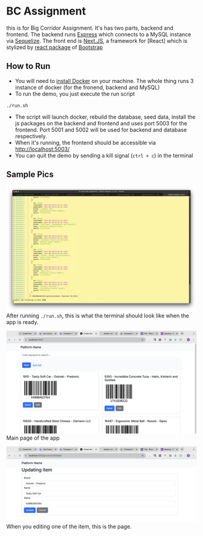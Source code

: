 # BC Assignment

this is for Big Corridor Assignment. It's has two parts, backend and frontend. The backend runs [Express](https://expressjs.com/) which connects to a MySQL instance via [Sequelize](https://sequelize.org/). The front end is [Next.JS](https://sequelize.org/), a framework for [React] which is stylized by [react package](https://react-bootstrap.netlify.app/) of [Bootstrap](https://getbootstrap.com/)

## How to Run

* You will need to [install Docker](https://docs.docker.com/engine/install/) on your machine. The whole thing runs 3 instance of docker (for the fronend, backend and MySQL)
* To run the demo, you just execute the run script

```
./run.sh
```

* The script will launch docker, rebuild the database, seed data, install the js packages on the backend and frontend and uses port 5003 for the frontend. Port 5001 and 5002 will be used for backend and database respectively.
* When it's running, the frontend should be accessible via [http://localhost:5003/](http://localhost:5003)
* You can quit the demo by sending a kill signal (`ctrl + c`) in the terminal

## Sample Pics

![termial](./pics/terminal.webp)
After running `./run.sh`, this is what the terminal should look like when the app is ready. 

![main page](./pics/main_page.webp)
Main page of the app

![editing page](./pics/editing.webp)
When you editing one of the item, this is the page.